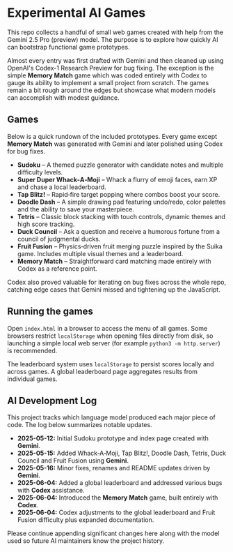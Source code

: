 # Experimental AI Games

This repo collects a handful of small web games created with help from the
Gemini 2.5 Pro (preview) model. The purpose is to explore how quickly AI can
bootstrap functional game prototypes.

Almost every entry was first drafted with Gemini and then cleaned up using
OpenAI's Codex-1 Research Preview for bug fixing. The exception is the simple
**Memory Match** game which was coded entirely with Codex to gauge its ability
to implement a small project from scratch. The games remain a bit rough around
the edges but showcase what modern models can accomplish with modest guidance.

## Games

Below is a quick rundown of the included prototypes. Every game except
**Memory Match** was generated with Gemini and later polished using Codex for
bug fixes.

- **Sudoku** – A themed puzzle generator with candidate notes and multiple
  difficulty levels.
- **Super Duper Whack‑A‑Moji** – Whack a flurry of emoji faces, earn XP and
  chase a local leaderboard.
- **Tap Blitz!** – Rapid‑fire target popping where combos boost your score.
- **Doodle Dash** – A simple drawing pad featuring undo/redo, color palettes
  and the ability to save your masterpiece.
- **Tetris** – Classic block stacking with touch controls, dynamic themes and
  high score tracking.
- **Duck Council** – Ask a question and receive a humorous fortune from a
  council of judgmental ducks.
- **Fruit Fusion** – Physics‑driven fruit merging puzzle inspired by the Suika
  game. Includes multiple visual themes and a leaderboard.
- **Memory Match** – Straightforward card matching made entirely with Codex as
  a reference point.

Codex also proved valuable for iterating on bug fixes across the whole repo,
catching edge cases that Gemini missed and tightening up the JavaScript.

## Running the games

Open `index.html` in a browser to access the menu of all games. Some browsers
restrict `localStorage` when opening files directly from disk, so launching a
simple local web server (for example `python3 -m http.server`) is recommended.

The leaderboard system uses `localStorage` to persist scores locally and across
games. A global leaderboard page aggregates results from individual games.

## AI Development Log

This project tracks which language model produced each major piece of code. The log below summarizes notable updates.

- **2025-05-12:** Initial Sudoku prototype and index page created with **Gemini**.
- **2025-05-15:** Added Whack‑A‑Moji, Tap Blitz!, Doodle Dash, Tetris, Duck Council and Fruit Fusion using **Gemini**.
- **2025-05-16:** Minor fixes, renames and README updates driven by **Gemini**.
- **2025-06-04:** Added a global leaderboard and addressed various bugs with **Codex** assistance.
- **2025-06-04:** Introduced the **Memory Match** game, built entirely with **Codex**.
- **2025-06-04:** Codex adjustments to the global leaderboard and Fruit Fusion difficulty plus expanded documentation.

Please continue appending significant changes here along with the model used so future AI maintainers know the project history.

